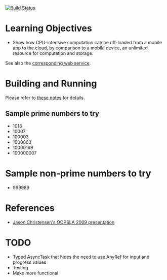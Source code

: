 [![Build Status](https://travis-ci.org/lucoodevcourse/primenumbers-android-scala.svg?branch=master)](https://travis-ci.org/lucoodevcourse/primenumbers-android-scala)

# Learning Objectives

- Show how CPU-intensive computation can be off-loaded from a mobile app to
  the cloud, by comparison to a mobile device, an unlimited resource for
  computation and storage.

See also the [corresponding web service](https://github.com/lucoodevcourse/primenumbers-spray-scala).

# Building and Running

Please refer to [these notes](http://lucoodevcourse.bitbucket.org/notes/scalaandroiddev.html) for details.

## Sample prime numbers to try

- 1013
- 10007
- 100003
- 1000003
- 10000169
- 100000007

# Sample non-prime numbers to try

- 999989

# References

- [Jason Christensen's OOPSLA 2009 presentation](http://www.slideshare.net/jasonc411/oopsla-2009-combining-rest-and-cloud-a-practitioners-report)

# TODO

- Typed AsyncTask that hides the need to use AnyRef for input and progress
  values
- Testing
- Make more functional
